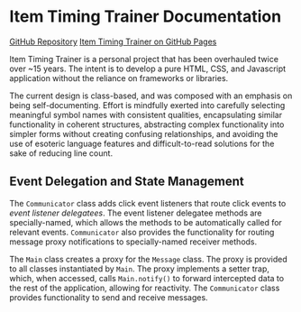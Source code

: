 # Item Timing Trainer Documentation

[GitHub Repository](https://github.com/bglendenning/itemtimingtrainer/)
[Item Timing Trainer on GitHub Pages](https://bglendenning.github.io/itemtimingtrainer/)

Item Timing Trainer is a personal project that has been overhauled twice over ~15 years. The intent
is to develop a pure HTML, CSS, and Javascript application without the reliance on frameworks or
libraries.

The current design is class-based, and was composed with an emphasis on being self-documenting.
Effort is mindfully exerted into carefully selecting meaningful symbol names with consistent
qualities, encapsulating similar functionality in coherent structures, abstracting complex
functionality into simpler forms without creating confusing relationships, and avoiding the use of
esoteric language features and difficult-to-read solutions for the sake of reducing line count.

## Event Delegation and State Management

The `Communicator` class adds click event listeners that route click events
to _event listener delegatees_. The event listener delegatee methods are specially-named, which
allows the methods to be automatically called for relevant events. `Communicator` also provides the
functionality for routing message proxy notifications to specially-named receiver methods.

The `Main` class creates a proxy for the `Message` class. The proxy is provided to all classes
instantiated by `Main`. The proxy implements a setter trap, which, when accessed, calls
`Main.notify()` to forward intercepted data to the rest of the application, allowing for reactivity.
The `Communicator` class provides functionality to send and receive messages.
